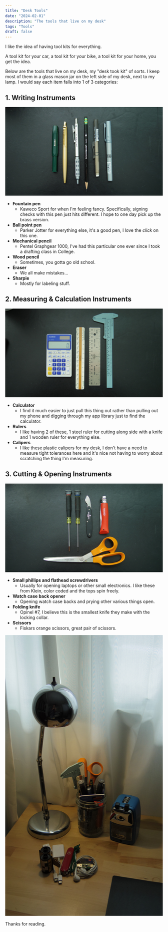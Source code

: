 ```yaml
---
title: "Desk Tools"
date: "2024-02-01"
description: "The tools that live on my desk"
tags: "Tools"
draft: false
---
```


I like the idea of having tool kits for everything.

A tool kit for your car, a tool kit for your bike, a tool kit for your home, you get the idea.

Below are the tools that live on my desk, my "desk took kit" of sorts. I keep most of them in a glass mason jar on the left side of my desk, next to my lamp. I would say each item falls into 1 of 3 categories:

## 1. Writing Instruments

![Pens and pencils](/images/2024/2024-02-01-photo1.jpg)

  - **Fountain pen**
    * Kaweco Sport for when I'm feeling fancy. Specifically, signing checks with this pen just hits different. I hope to one day pick up the brass version.
  - **Ball point pen**
    * Parker Jotter for everything else, it's a good pen, I love the *click* on this one.
  - **Mechanical pencil**
    * Pentel Graphgear 1000, I've had this particular one ever since I took a drafting class in College.
  - **Wood pencil**
    * Sometimes, you gotta go old school.
  - **Eraser**
    * We all make mistakes...
  - **Sharpie**
    * Mostly for labeling stuff.

## 2. Measuring & Calculation Instruments

![Calculator and rulers](/images/2024/2024-02-01-photo2.jpg)

  - **Calculator**
    * I find it much easier to just pull this thing out rather than pulling out my phone and digging through my app library just to find the calculator.
  - **Rulers**
    * I like having 2 of these, 1 steel ruler for cutting along side with a knife and 1 wooden ruler for everything else.
  - **Calipers**
    * I like these plastic calipers for my desk, I don't have a need to measure tight tolerances here and it's nice not having to worry about scratching the thing I'm measuring.

## 3. Cutting & Opening Instruments

![Tools](/images/2024/2024-02-01-photo3.jpg)

  - **Small phillips and flathead screwdrivers**
    * Usually for opening laptops or other small electronics. I like these from Klein, color coded and the tops spin freely.
  - **Watch case back opener**
    * Opening watch case backs and prying other various things open.
  - **Folding knife**
    * Opinel #7, I believe this is the smallest knife they make with the locking collar.
  - **Scissors**
    * Fiskars orange scissors, great pair of scissors.

  ![Desk corner](/images/2024/2024-02-01-photo4.jpg)


Thanks for reading.
